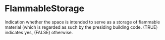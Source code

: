 FlammableStorage
================

Indication whether the space is intended to serve as a storage of flammable material (which is regarded as such by the presiding building code. (TRUE) indicates yes, (FALSE) otherwise.
